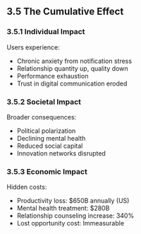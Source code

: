 ## 3.5 The Cumulative Effect

### 3.5.1 Individual Impact

Users experience:
- Chronic anxiety from notification stress
- Relationship quantity up, quality down
- Performance exhaustion
- Trust in digital communication eroded

### 3.5.2 Societal Impact

Broader consequences:
- Political polarization
- Declining mental health
- Reduced social capital
- Innovation networks disrupted

### 3.5.3 Economic Impact

Hidden costs:
- Productivity loss: $650B annually (US)
- Mental health treatment: $280B
- Relationship counseling increase: 340%
- Lost opportunity cost: Immeasurable
